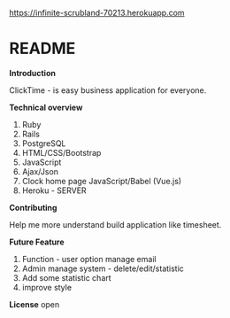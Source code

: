https://infinite-scrubland-70213.herokuapp.com
# README
**Introduction**

ClickTime - is easy business application for everyone.

**Technical overview**

 1. Ruby
 1. Rails
 1. PostgreSQL
 1. HTML/CSS/Bootstrap
 1. JavaScript
 1. Ajax/Json
 1. Clock home page JavaScript/Babel (Vue.js)
 1. Heroku - SERVER


**Contributing**

Help me more understand build application like timesheet.

**Future Feature**

1. Function - user option manage email
1. Admin manage system  - delete/edit/statistic
1. Add some statistic chart
1. improve style


**License**
 open











<!-- # Timesheet
### name:Timesheet_app

### Link to the live Site
 https://robert1211.github.io/project0/


 This Game has been developed to use the characters 'O' and 'X'to represent players  users need not create players, include a reset button so that when a game ends, the board can be cleared and a new game can begin.

Use only: JavaScript, jQuery, HTML, CSS, Atom

1. Create a file on desktop;
2. Write pseudo code;
3. Planing how logic working in Tic Tac Toe;
4. Planing all function;
5. Testing;

Feature:
- Game for two players;
- Display who is 'WIN' or 'DRAW';
- Reset button; -->

